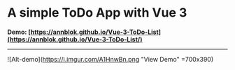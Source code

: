 # A simple ToDo App with Vue 3

**Demo:  [https://annblok.github.io/Vue-3-ToDo-List](https://annblok.github.io/Vue-3-ToDo-List/)**
____
![Alt-demo](https://i.imgur.com/A1HnwBn.png "View Demo" =700x390)
